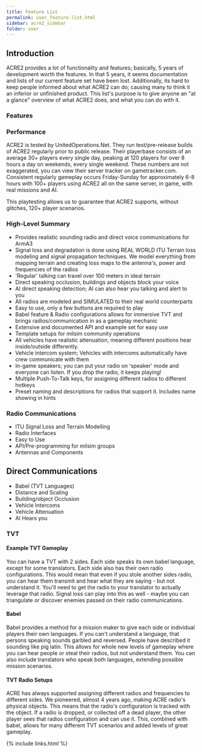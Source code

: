 ```yaml
---
title: Feature List
permalink: user_feature-list.html
sidebar: acre2_sidebar
folder: user
---
```


## Introduction

ACRE2 provides a lot of functionality and features; basically, 5 years of development worth the features. In that 5 years, it seems documentation and lists of our current feature set have been lost. Additionally, its hard to keep people informed about what ACRE2 can do; causing many to think it an inferior or unfinished product. This list's purpose is to give anyone an "at a glance" overview of what ACRE2 does, and what you can do with it.

### Features

### Performance

ACRE2 is tested by UnitedOperations.Net. They run test/pre-release builds of ACRE2 regularly prior to public release. Their playerbase consists of an average 30+ players every single day, peaking at 120 players for over 8 hours a day on weekends, every single weekend. These numbers are not exaggerated, you can view their server tracker on gametracker.com. Consistent regularly gameplay occurs Friday-Sunday for approximately 6-8 hours with 100+ players using ACRE2 all on the same server, in game, with real missions and AI.

This playtesting allows us to guarantee that ACRE2 supports, without glitches, 120+ player scenarios. 

### High-Level Summary

* Provides realistic sounding radio and direct voice communications for ArmA3
* Signal loss and degradation is done using REAL WORLD ITU Terrain loss modeling and signal propagation techniques. We model everything from mapping terrain and creating loss maps to the antenna's, power and frequencies of the radios
* 'Regular' talking can travel over 100 meters in ideal terrain
* Direct speaking occlusion, buildings and objects block your voice
* AI direct speaking detection; AI can also hear you talking and alert to you
* All radios are modeled and SIMULATED to their real world counterparts
* Easy to use, only a few buttons are required to play
* Babel feature & Radio configurations allows for immersive TVT and brings radios/communication in as a gameplay mechanic
* Extensive and documented API and example set for easy use
* Template setups for milsim community operations
* All vehicles have realistic attenuation, meaning different positions hear inside/outside differently.
* Vehicle intercom system; Vehicles with intercoms automatically have crew communicate with them
* In-game speakers; you can put your radio on 'speaker' mode and everyone can listen. If you drop the radio, it keeps playing!
* Multiple Push-To-Talk keys, for assigning different radios to different hotkeys
* Preset naming and descriptions for radios that support it. Includes name showing in hints

### Radio Communications

* ITU Signal Loss and Terrain Modelling
* Radio Interfaces
* Easy to Use
* API/Pre-programming for milsim groups
* Antennas and Components

## Direct Communications

* Babel (TVT Languages)
* Distance and Scaling
* Building/object Occlusion
* Vehicle Intercoms
* Vehicle Attenuation
* AI Hears you

### TVT 

#### Example TVT Gameplay

You can have a TVT with 2 sides. Each side speaks its own babel language, except for some translators. Each side also has their own radio configurations. This would mean that even if you stole another sides radio, you can hear them transmit and hear what they are saying - but not understand it. You'll need to get the radio to your translator to actually leverage that radio. Signal loss can play into this as well - maybe you can triangulate or discover enemies passed on their radio communications.

#### Babel

Babel provides a method for a mission maker to give each side or individual players their own languages. If you can't understand a language, that persons speaking sounds garbled and reversed. People have described it sounding like pig latin. This allows for whole new levels of gameplay where you can hear people or steal their radios, but not understand them. You can also include translators who speak both languages, extending possible mission scenarios.

#### TVT Radio Setups

ACRE has always supported assigning different radios and frequencies to different sides. We pioneered, almost 4 years ago, making ACRE radio's physical objects. This means that the radio's configuration is tracked with the object. If a radio is dropped, or collected off a dead player, the other player sees that radios configuration and can use it. This, combined with babel, allows for many different TVT scenarios and added levels of great gameplay.

{% include links.html %}

